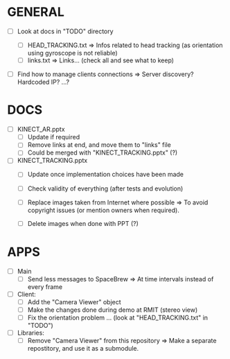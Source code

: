 
# GENERAL
- [ ] Look at docs in "TODO" directory
    - [ ] HEAD_TRACKING.txt
        => Infos related to head tracking (as orientation using gyroscope is not reliable)
    - [ ] links.txt
        => Links... (check all and see what to keep)
- [ ] Find how to manage clients connections
    => Server discovery? Hardcoded IP? ...?


# DOCS
- [ ] KINECT_AR.pptx
    - [ ] Update if required
	- [ ] Remove links at end, and move them to "links" file
    - [ ] Could be merged with "KINECT_TRACKING.pptx" (?)
- [ ] KINECT_TRACKING.pptx
    - [ ] Update once implementation choices have been made
    - [ ] Check validity of everything (after tests and evolution)
    - [ ] Replace images taken from Internet where possible
        => To avoid copyright issues (or mention owners when required).
    - [ ] Delete images when done with PPT (?)


# APPS
- [ ] Main
    - [ ] Send less messages to SpaceBrew
        => At time intervals instead of every frame
- [ ] Client:
    - [ ] Add the "Camera Viewer" object
    - [ ] Make the changes done during demo at RMIT (stereo view)
    - [ ] Fix the orientation problem ... (look at "HEAD_TRACKING.txt" in "TODO")
- [ ] Libraries:
    - [ ] Remove "Camera Viewer" from this repository
        => Make a separate repostitory, and use it as a submodule.
